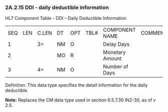 ### 2A.2.15 DDI - daily deductible information

HL7 Component Table - DDI – Daily Deductible Information

|     |     |     |     |     |     |     |     |     |
| --- | --- | --- | --- | --- | --- | --- | --- | --- |
| SEQ | LEN | C.LEN | DT | OPT | TBL# | COMPONENT NAME | COMMENTS | SEC.REF. |
| 1 |  | 3= | NM | O |  | Delay Days |  | 2A.2.47 |
| 2 |  |  | MO | R |  | Monetary Amount |  | 2A.2.41 |
| 3 |  | 4= | NM | O |  | Number of Days |  | 2A.2.47 |

Definition: This data type specifies the detail information for the daily deductible.

**Note:** Replaces the CM data type used in section 6.5.7.30 IN2-30, as of v 2.5.
